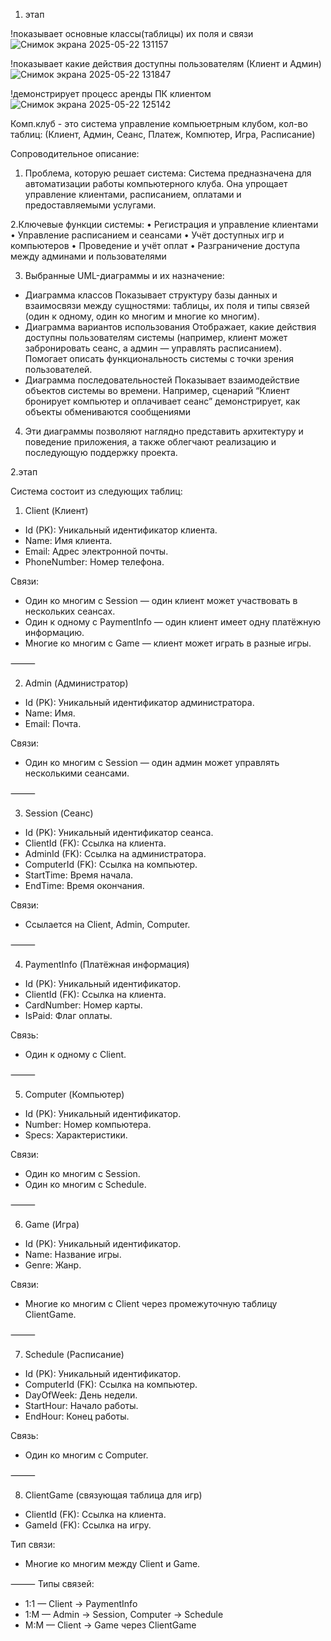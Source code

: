 1. этап
   
!показывает основные классы(таблицы) их поля и связи  
![Снимок экрана 2025-05-22 131157](https://github.com/user-attachments/assets/4c5b91a5-848f-43e3-b0df-01d3d15f3d21)

!показывает какие действия доступны пользователям (Клиент и Админ)
 ![Снимок экрана 2025-05-22 131847](https://github.com/user-attachments/assets/a5bca7a6-5a5a-4d38-8e7d-d7240390f6a8)

 !демонстрирует процесс аренды ПК клиентом 
![Снимок экрана 2025-05-22 125142](https://github.com/user-attachments/assets/93520bbb-f60a-4d1b-9052-7f98479b9933)


Комп.клуб - это система управление компьюетрным клубом, кол-во таблиц: (Клиент, Админ, Сеанс, Платеж, Компютер, Игра, Расписание)

Сопроводительное описание: 
1. Проблема, которую решает система:
Система предназначена для автоматизации работы компьютерного клуба. Она упрощает управление клиентами, расписанием, оплатами и предоставляемыми услугами.

2.Ключевые функции системы:
 • Регистрация и управление клиентами
 • Управление расписанием и сеансами
 • Учёт доступных игр и компьютеров
 • Проведение и учёт оплат
 • Разграничение доступа между админами и пользователями

3. Выбранные UML-диаграммы и их назначение:
 * Диаграмма классов
Показывает структуру базы данных и взаимосвязи между сущностями: таблицы, их поля и типы связей (один к одному, один ко многим и многие ко многим).
 * Диаграмма вариантов использования
Отображает, какие действия доступны пользователям системы (например, клиент может забронировать сеанс, а админ — управлять расписанием). Помогает описать функциональность системы с точки зрения пользователей.
 * Диаграмма последовательностей
Показывает взаимодействие объектов системы во времени. Например, сценарий “Клиент бронирует компьютер и оплачивает сеанс” демонстрирует, как объекты обмениваются сообщениями

4. Эти диаграммы позволяют наглядно представить архитектуру и поведение приложения, а также облегчают реализацию и последующую поддержку проекта.

2.этап

Система состоит из следующих таблиц:
1. Client (Клиент)
* Id (PK): Уникальный идентификатор клиента.
* Name: Имя клиента.
* Email: Адрес электронной почты.
* PhoneNumber: Номер телефона.

Связи:
* Один ко многим с Session — один клиент может участвовать в нескольких сеансах.
* Один к одному с PaymentInfo — один клиент имеет одну платёжную информацию.
* Многие ко многим с Game — клиент может играть в разные игры.

⸻

2. Admin (Администратор)
* Id (PK): Уникальный идентификатор администратора.
* Name: Имя.
* Email: Почта.

Связи:
* Один ко многим с Session — один админ может управлять несколькими сеансами.

⸻

3. Session (Сеанс)
* Id (PK): Уникальный идентификатор сеанса.
* ClientId (FK): Ссылка на клиента.
* AdminId (FK): Ссылка на администратора.
* ComputerId (FK): Ссылка на компьютер.
* StartTime: Время начала.
* EndTime: Время окончания.

Связи:
* Ссылается на Client, Admin, Computer.

⸻

4. PaymentInfo (Платёжная информация)
* Id (PK): Уникальный идентификатор.
* ClientId (FK): Ссылка на клиента.
* CardNumber: Номер карты.
* IsPaid: Флаг оплаты.

Связь:
* Один к одному с Client.

⸻

5. Computer (Компьютер)
* Id (PK): Уникальный идентификатор.
* Number: Номер компьютера.
* Specs: Характеристики.

Связи:
* Один ко многим с Session.
* Один ко многим с Schedule.

⸻

6. Game (Игра)
* Id (PK): Уникальный идентификатор.
* Name: Название игры.
* Genre: Жанр.

Связи:
* Многие ко многим с Client через промежуточную таблицу ClientGame.

⸻

7. Schedule (Расписание)
* Id (PK): Уникальный идентификатор.
* ComputerId (FK): Ссылка на компьютер.
* DayOfWeek: День недели.
* StartHour: Начало работы.
* EndHour: Конец работы.

Связь:
* Один ко многим с Computer.

⸻

8. ClientGame (связующая таблица для игр)
* ClientId (FK): Ссылка на клиента.
* GameId (FK): Ссылка на игру.

Тип связи:
* Многие ко многим между Client и Game.

⸻
Типы связей:
* 1:1 — Client -> PaymentInfo
* 1:M — Admin -> Session, Computer → Schedule
* M:M — Client -> Game через ClientGame

